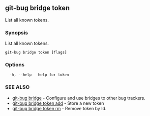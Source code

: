 ## git-bug bridge token

List all known tokens.

### Synopsis

List all known tokens.

```
git-bug bridge token [flags]
```

### Options

```
  -h, --help   help for token
```

### SEE ALSO

* [git-bug bridge](git-bug_bridge.md)	 - Configure and use bridges to other bug trackers.
* [git-bug bridge token add](git-bug_bridge_token_add.md)	 - Store a new token
* [git-bug bridge token rm](git-bug_bridge_token_rm.md)	 - Remove token by Id.

